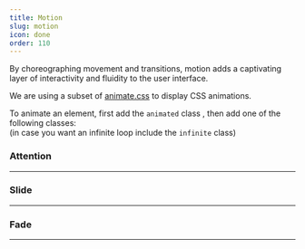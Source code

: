 ```yaml
---
title: Motion
slug: motion
icon: done
order: 110
---
```


<!-- markdownlint-disable MD033 -->
<!-- markdownlint-disable MD025 -->
<!-- markdownlint-disable MD051 -->

By choreographing movement and transitions, motion adds a captivating layer of interactivity and
fluidity to the user interface.

We are using a subset of <a href="https://github.com/daneden/animate.css">animate.css</a> to display CSS animations.

To animate an element, first add the `animated` class , then add one of the following classes:  
(in case you want an infinite loop include the `infinite` class)

<div id="animation">
  <div class="row d-flex flex-wrap">
    <div class="col-xs-12 m-t-16">
      <h3>Attention</h3>
      <hr />
    </div>
    <div class="col-md-4 text-center col-sm-4 col-xs-6 overflow-hidden">
      <c8y-motiontip name="flash"></c8y-motiontip>
    </div>
    <div class="col-md-4 text-center col-sm-4 col-xs-6 overflow-hidden">
      <c8y-motiontip name="pulse"></c8y-motiontip>
    </div>
    <div class="col-md-4 text-center col-sm-4 col-xs-6 overflow-hidden">
      <c8y-motiontip name="shake"></c8y-motiontip>
    </div>
    <div class="col-md-4 text-center col-sm-4 col-xs-6 overflow-hidden">
      <c8y-motiontip name="vibrate"></c8y-motiontip>
    </div>
    <div class="col-md-4 text-center col-sm-4 col-xs-6 overflow-hidden">
      <c8y-motiontip name="bounce"></c8y-motiontip>
    </div>
  </div>
  <div class="row m-t-24">
    <div class="col-xs-12">
      <h3>Slide</h3>
      <hr />
    </div>
    <div class="col-md-4 text-center col-sm-4 col-xs-6 overflow-hidden">
      <c8y-motiontip name="slideInUp"></c8y-motiontip>
    </div>
    <div class="col-md-4 text-center col-sm-4 col-xs-6 overflow-hidden">
      <c8y-motiontip name="slideInRight"></c8y-motiontip>
    </div>
    <div class="col-md-4 text-center col-sm-4 col-xs-6 overflow-hidden">
      <c8y-motiontip name="slideInDown"></c8y-motiontip>
    </div>
    <div class="col-md-4 text-center col-sm-4 col-xs-6 overflow-hidden">
      <c8y-motiontip name="slideInLeft"></c8y-motiontip>
    </div>
    <div class="col-md-4 text-center col-sm-4 col-xs-6 overflow-hidden">
      <c8y-motiontip name="slideOutUp"></c8y-motiontip>
    </div>
    <div class="col-md-4 text-center col-sm-4 col-xs-6 overflow-hidden">
      <c8y-motiontip name="slideOutRight"></c8y-motiontip>
    </div>
    <div class="col-md-4 text-center col-sm-4 col-xs-6 overflow-hidden">
      <c8y-motiontip name="slideOutDown"></c8y-motiontip>
    </div>
    <div class="col-md-4 text-center col-sm-4 col-xs-6 overflow-hidden">
      <c8y-motiontip name="slideOutLeft"></c8y-motiontip>
    </div>
  </div>
  <div class="row m-t-24">
    <div class="col-xs-12">
        <h3>Fade</h3>
        <hr />
    </div>
    <div class="col-md-4 text-center col-sm-4 col-xs-6 overflow-hidden">
      <c8y-motiontip name="fadeIn"></c8y-motiontip>
    </div>
    <div class="col-md-4 text-center col-sm-4 col-xs-6 overflow-hidden">
      <c8y-motiontip name="fadeInUpBig"></c8y-motiontip>
    </div>
    <div class="col-md-4 text-center col-sm-4 col-xs-6 overflow-hidden">
      <c8y-motiontip name="fadeInRightBig"></c8y-motiontip>
    </div>
    <div class="col-md-4 text-center col-sm-4 col-xs-6 overflow-hidden">
      <c8y-motiontip name="fadeInDownBig"></c8y-motiontip>
    </div>
    <div class="col-md-4 text-center col-sm-4 col-xs-6 overflow-hidden">
      <c8y-motiontip name="fadeInLeftBig"></c8y-motiontip>
    </div>
    <div class="col-md-4 text-center col-sm-4 col-xs-6 overflow-hidden">
      <c8y-motiontip name="fadeOut"></c8y-motiontip>
    </div>
    <div class="col-md-4 text-center col-sm-4 col-xs-6 overflow-hidden">
      <c8y-motiontip name="fadeOutUpBig"></c8y-motiontip>
    </div>
    <div class="col-md-4 text-center col-sm-4 col-xs-6 overflow-hidden">
      <c8y-motiontip name="fadeOutRightBig"></c8y-motiontip>
    </div>
    <div class="col-md-4 text-center col-sm-4 col-xs-6 overflow-hidden">
      <c8y-motiontip name="fadeOutDownBig"></c8y-motiontip>
    </div>
    <div class="col-md-4 text-center col-sm-4 col-xs-6 overflow-hidden">
      <c8y-motiontip name="fadeOutLeftBig"></c8y-motiontip>
    </div>
  </div>
</div>
